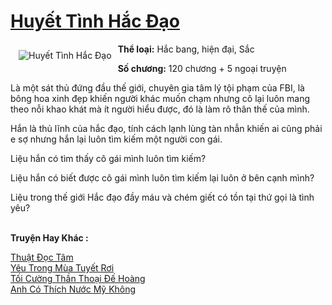 <a href="https://utruyen.com/huyet-tinh-hac-dao/12453/" title="Huyết Tình Hắc Đạo"><h1>Huyết Tình Hắc Đạo</h1></a><div style="display:table"><img align="right" style="float: left; padding: 10px;" src="https://utruyen.com/images/story/200x260/huyet-tinh-hac-dao.jpg" alt="Huyết Tình Hắc Đạo"><b>Thể loại:</b> Hắc bang, hiện đại, Sắc<p></p><b>Số chương:</b> 120 chương + 5 ngoại truyện<p></p>Là một sát thủ đứng đầu thế giới, chuyên gia tâm lý tội phạm của FBI, là bông hoa xinh đẹp khiến người khác muốn chạm nhưng cô lại luôn mang theo nỗi khao khát mà ít người hiểu được, đó là làm rõ thân thế của mình.<p></p>Hắn là thủ lĩnh của hắc đạo, tính cách lạnh lùng tàn nhẫn khiến ai cũng phải e sợ nhưng hắn lại luôn tìm kiếm một người con gái.<p></p>Liệu hắn có tìm thấy cô gái mình luôn tìm kiếm?<p></p>Liệu hắn có biết được cô gái mình luôn tìm kiếm lại luôn ở bên cạnh mình?<p></p>Liệu trong thế giới Hắc đạo đầy máu và chém giết có tồn tại thứ gọi là tình yêu?</div><p><br><b>Truyện Hay Khác :</b></p><a href="https://utruyen.com/thuat-doc-tam/16037/" alt="Thuật Đọc Tâm">Thuật Đọc Tâm</a><br/><a href="https://dammyh.wordpress.com/2019/11/07/yeu-trong-mua-tuyet-roi/" alt="Yêu Trong Mùa Tuyết Rơi">Yêu Trong Mùa Tuyết Rơi</a><br/><a href="https://truyenhot2019.blogspot.com/2019/12/toi-cuong-than-thoai-de-hoang.html" alt="Tối Cường Thần Thoại Đế Hoàng">Tối Cường Thần Thoại Đế Hoàng</a><br/><a href="https://github.com/quanluxury/truyenhot/tree/master/truyenhay/9345/" alt="Anh Có Thích Nước Mỹ Không">Anh Có Thích Nước Mỹ Không</a><br/>